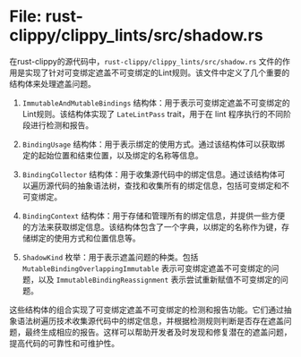 # File: rust-clippy/clippy_lints/src/shadow.rs

在rust-clippy的源代码中，`rust-clippy/clippy_lints/src/shadow.rs` 文件的作用是实现了针对可变绑定遮盖不可变绑定的Lint规则。该文件中定义了几个重要的结构体来处理遮盖问题。

1. `ImmutableAndMutableBindings` 结构体：用于表示可变绑定遮盖不可变绑定的Lint规则。该结构体实现了 `LateLintPass` trait，用于在 lint 程序执行的不同阶段进行检测和报告。

2. `BindingUsage` 结构体：用于表示绑定的使用方式。通过该结构体可以获取绑定的起始位置和结束位置，以及绑定的名称等信息。

3. `BindingCollector` 结构体：用于收集源代码中的绑定信息。通过该结构体可以遍历源代码的抽象语法树，查找和收集所有的绑定信息，包括可变绑定和不可变绑定。

4. `BindingContext` 结构体：用于存储和管理所有的绑定信息，并提供一些方便的方法来获取绑定信息。该结构体包含了一个字典，以绑定的名称作为键，存储绑定的使用方式和位置信息等。

5. `ShadowKind` 枚举：用于表示遮盖问题的种类。包括 `MutableBindingOverlappingImmutable` 表示可变绑定遮盖不可变绑定的问题，以及 `ImmutableBindingReassignment` 表示尝试重新赋值不可变绑定的问题。

这些结构体的组合实现了可变绑定遮盖不可变绑定的检测和报告功能。它们通过抽象语法树遍历技术收集源代码中的绑定信息，并根据检测规则判断是否存在遮盖问题，最终生成相应的报告。这样可以帮助开发者及时发现和修复潜在的遮盖问题，提高代码的可靠性和可维护性。

